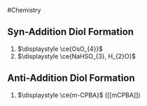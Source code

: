 #Chemistry 
## Syn-Addition Diol Formation
1. $\displaystyle \ce{OsO_{4}}$
2. $\displaystyle \ce{NaHSO_{3}, H_{2}O}$
## Anti-Addition Diol Formation
1. $\displaystyle \ce{m-CPBA}$ ([[mCPBA]])